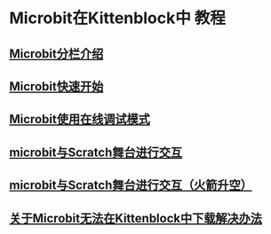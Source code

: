 # Microbit在Kittenblock中 教程
## [Microbit分栏介绍](/01microbit分栏介绍.md)
## [Microbit快速开始](/02microbit快速开始.md)
## [Microbit使用在线调试模式](/03microbit使用在线调试模式.md)
## [microbit与Scratch舞台进行交互](/04microbit与Scratch交互（小猫移动）.md)
## [microbit与Scratch舞台进行交互（火箭升空）](/05microbit与Scratch交互（火箭升空）.md)
## [关于Microbit无法在Kittenblock中下载解决办法](/10microbit在Kittenblock中无法下载解决办法.md)

